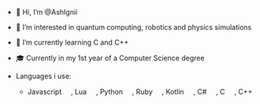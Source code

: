 - 👋 Hi, I’m @AshIgnii
- 👀 I’m interested in quantum computing, robotics and physics simulations
- 🌱 I’m currently learning C and C++
- 🎓 Currently in my 1st year of a Computer Science degree

- Languages i use:
	- Javascript [<img src="https://upload.wikimedia.org/wikipedia/commons/thumb/9/99/Unofficial_JavaScript_logo_2.svg/260px-Unofficial_JavaScript_logo_2.svg.png" width=15 height=15>](https://wikipedia.org/wiki/JavaScript), 
   	Lua [<img src="https://upload.wikimedia.org/wikipedia/commons/thumb/c/cf/Lua-Logo.svg/1200px-Lua-Logo.svg.png" width=15 height=15>](https://www.lua.org/), 
   	Python [<img src="https://upload.wikimedia.org/wikipedia/commons/thumb/c/c3/Python-logo-notext.svg/1200px-Python-logo-notext.svg.png" width=15 height=15>](https://www.python.org/), 
   	Ruby [<img src="https://upload.wikimedia.org/wikipedia/commons/thumb/7/73/Ruby_logo.svg/1200px-Ruby_logo.svg.png" width=15 height=15>](https://ruby-lang.org), 
   	Kotlin [<img src="https://iotsewa.com/wp-content/uploads/2020/05/1200px-Kotlin-logo.svg_.png" width=15 height=15>](https://kotlinlang.org/), 
   	C# [<img src="https://upload.wikimedia.org/wikipedia/commons/thumb/0/0d/C_Sharp_wordmark.svg/1024px-C_Sharp_wordmark.svg.png" width=15 height=15>](https://wikipedia.org/wiki/C_Sharp), 
   	C [<img src="https://upload.wikimedia.org/wikipedia/commons/thumb/1/18/C_Programming_Language.svg/1200px-C_Programming_Language.svg.png" width=15 height=15>](https://en.wikipedia.org/wiki/C_(programming_language)), 
   	C++ [<img src="https://upload.wikimedia.org/wikipedia/commons/thumb/1/18/ISO_C%2B%2B_Logo.svg/1200px-ISO_C%2B%2B_Logo.svg.png" width=15 height=15>](https://wikipedia.org/wiki/C%2B%2B)
